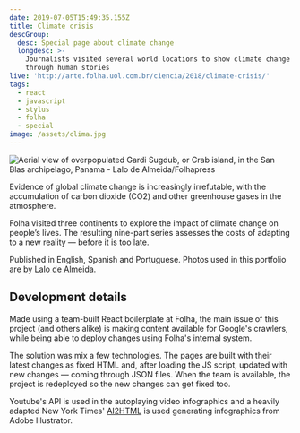```yaml
---
date: 2019-07-05T15:49:35.155Z
title: Climate crisis
descGroup:
  desc: Special page about climate change
  longdesc: >-
    Journalists visited several world locations to show climate change impact
    through human stories
live: 'http://arte.folha.uol.com.br/ciencia/2018/climate-crisis/'
tags:
  - react
  - javascript
  - stylus
  - folha
  - special
image: /assets/clima.jpg
---
```

![Aerial view of overpopulated Gardi Sugdub, or Crab island, in the San Blas archipelago, Panama - Lalo de Almeida/Folhapress](/assets/clima.jpg)

Evidence of global climate change is increasingly irrefutable, with the accumulation of carbon dioxide (CO2) and other greenhouse gases in the atmosphere.

Folha visited three continents to explore the impact of climate change on people’s lives. The resulting nine-part series assesses the costs of adapting to a new reality — before it is too late.

Published in English, Spanish and Portuguese. Photos used in this portfolio are by [Lalo de Almeida](http://lalodealmeida.com.br/site_pt/).

## Development details

Made using a team-built React boilerplate at Folha, the main issue of this project (and others alike) is making content available for Google's crawlers, while being able to deploy changes using Folha's internal system.

The solution was mix a few technologies. The pages are built with their latest changes as fixed HTML and, after loading the JS script, updated with new changes — coming through JSON files. When the team is available, the project is redeployed so the new changes can get fixed too.

Youtube's API is used in the autoplaying video infographics and a heavily adapted New York Times' [AI2HTML](http://ai2html.org/) is used generating infographics from Adobe Illustrator.
